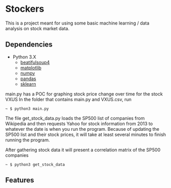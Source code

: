 # Stockers

This is a project meant for using some basic machine learning / data analysis on stock market data. 

## Dependencies
 - Python 3.X
   - [beatifulsoup4](https://pypi.org/project/beautifulsoup4/)
   - [matplotlib](https://pypi.org/project/matplotlib/)
   - [numpy](https://pypi.org/project/numpy/)
   - [pandas](https://pandas.pydata.org/)
   - [sklearn](https://scikit-learn.org/stable/install.html)


main.py has a POC for graphing stock price change over time for the stock VXUS
In the folder that contains main.py and VXUS.csv, run

```
~ $ python3 main.py
```

The file get_stock_data.py loads the SP500 list of companies from Wikipedia and then requests Yahoo for stock information
from 2013 to whatever the date is when you run the program. Because of updating the SP500 list and their
stock prices, it will take at least several minutes to finish running the program.

After gathering stock data it will present a correlation matrix of the SP500 companies

```
~ $ python3 get_stock_data
```



## Features
